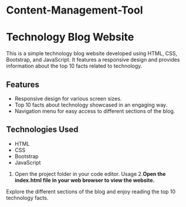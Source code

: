 # Content-Management-Tool

# Technology Blog Website

This is a simple technology blog website developed using HTML, CSS, Bootstrap, and JavaScript. It features a responsive design and provides information about the top 10 facts related to technology.

## Features

- Responsive design for various screen sizes.
- Top 10 facts about technology showcased in an engaging way.
- Navigation menu for easy access to different sections of the blog.

## Technologies Used

- HTML
- CSS
- Bootstrap
- JavaScript

1. Open the project folder in your code editor.
Usage
2.**Open the index.html file in your web browser to view the website.**

Explore the different sections of the blog and enjoy reading the top 10 technology facts.
